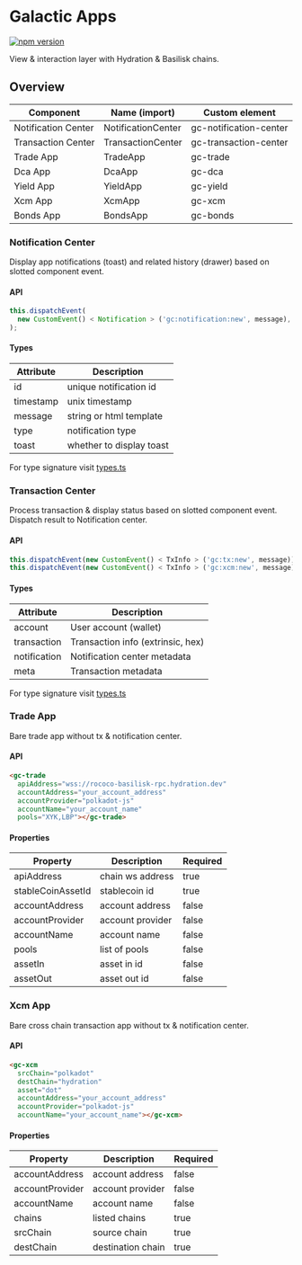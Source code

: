 # Galactic Apps

[![npm version](https://img.shields.io/npm/v/@galacticcouncil/apps.svg)](https://www.npmjs.com/package/@galacticcouncil/apps)

View & interaction layer with Hydration & Basilisk chains.

## Overview

| Component           | Name (import)      | Custom element         |
| ------------------- | ------------------ | ---------------------- |
| Notification Center | NotificationCenter | gc-notification-center |
| Transaction Center  | TransactionCenter  | gc-transaction-center  |
| Trade App           | TradeApp           | gc-trade               |
| Dca App             | DcaApp             | gc-dca                 |
| Yield App           | YieldApp           | gc-yield               |
| Xcm App             | XcmApp             | gc-xcm                 |
| Bonds App           | BondsApp           | gc-bonds               |

### Notification Center

Display app notifications (toast) and related history (drawer) based on slotted component event.

#### API

```js
this.dispatchEvent(
  new CustomEvent() < Notification > ('gc:notification:new', message),
);
```

#### Types

| Attribute | Description              |
| --------- | ------------------------ |
| id        | unique notification id   |
| timestamp | unix timestamp           |
| message   | string or html template  |
| type      | notification type        |
| toast     | whether to display toast |

For type signature visit [types.ts](src/signer/types.ts)<br />

### Transaction Center

Process transaction & display status based on slotted component event. Dispatch result to Notification center.

#### API

```js
this.dispatchEvent(new CustomEvent() < TxInfo > ('gc:tx:new', message)); // on chain tx
this.dispatchEvent(new CustomEvent() < TxInfo > ('gc:xcm:new', message)); // cross chain tx
```

#### Types

| Attribute    | Description                       |
| ------------ | --------------------------------- |
| account      | User account (wallet)             |
| transaction  | Transaction info (extrinsic, hex) |
| notification | Notification center metadata      |
| meta         | Transaction metadata              |

For type signature visit [types.ts](src/signer/types.ts)<br />

### Trade App

Bare trade app without tx & notification center.

#### API

```html
<gc-trade
  apiAddress="wss://rococo-basilisk-rpc.hydration.dev"
  accountAddress="your_account_address"
  accountProvider="polkadot-js"
  accountName="your_account_name"
  pools="XYK,LBP"></gc-trade>
```

#### Properties

| Property          | Description      | Required |
| ----------------- | ---------------- | -------- |
| apiAddress        | chain ws address | true     |
| stableCoinAssetId | stablecoin id    | true     |
| accountAddress    | account address  | false    |
| accountProvider   | account provider | false    |
| accountName       | account name     | false    |
| pools             | list of pools    | false    |
| assetIn           | asset in id      | false    |
| assetOut          | asset out id     | false    |

### Xcm App

Bare cross chain transaction app without tx & notification center.

#### API

```html
<gc-xcm
  srcChain="polkadot"
  destChain="hydration"
  asset="dot"
  accountAddress="your_account_address"
  accountProvider="polkadot-js"
  accountName="your_account_name"></gc-xcm>
```

#### Properties

| Property        | Description       | Required |
| --------------- | ----------------- | -------- |
| accountAddress  | account address   | false    |
| accountProvider | account provider  | false    |
| accountName     | account name      | false    |
| chains          | listed chains     | true     |
| srcChain        | source chain      | true     |
| destChain       | destination chain | true     |
